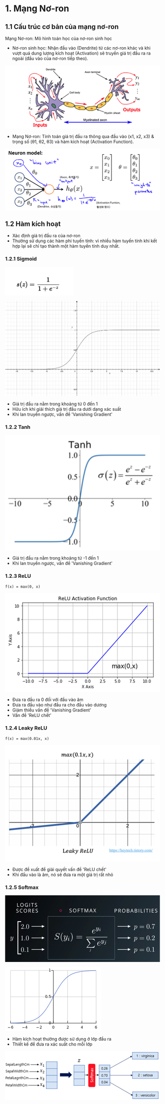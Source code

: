 # 1. Mạng Nơ-ron

## 1.1 Cấu trúc cơ bản của mạng nơ-ron

Mạng Nơ-ron: Mô hình toán học của nơ-ron sinh học

- Nơ-ron sinh học: Nhận đầu vào (Dendrite) từ các nơ-ron khác và khi vượt quá dung lượng kích hoạt (Activation) sẽ truyền giá trị đầu ra ra ngoài (đầu vào của nơ-ron tiếp theo).

![Cấu trúc não](images/02.Brain.png)

- Mạng Nơ-ron: Tính toán giá trị đầu ra thông qua đầu vào (x1, x2, x3) & trọng số (θ1, θ2, θ3) và hàm kích hoạt (Activation Function).

![NN](images/02.Neural%20Networks.png)

## 1.2 Hàm kích hoạt

- Xác định giá trị đầu ra của nơ-ron
- Thường sử dụng các hàm phi tuyến tính: vì nhiều hàm tuyến tính khi kết hợp lại sẽ chỉ tạo thành một hàm tuyến tính duy nhất.

### 1.2.1 Sigmoid

![NN](images/02.Sigmoid%20function.png)

![NN](images/02.Sigmoid%20graph.jpeg)

- Giá trị đầu ra nằm trong khoảng từ 0 đến 1
- Hữu ích khi giải thích giá trị đầu ra dưới dạng xác suất
- Khi lan truyền ngược, vấn đề 'Vanishing Gradient'

### 1.2.2 Tanh

![NN](images/02.Tanh.png)

- Giá trị đầu ra nằm trong khoảng từ -1 đến 1
- Khi lan truyền ngược, vấn đề 'Vanishing Gradient'

### 1.2.3 ReLU

```
f(x) = max(0, x)
```

![NN](images/02.ReLU.png)

- Đưa ra đầu ra 0 đối với đầu vào âm
- Đưa ra đầu vào như đầu ra cho đầu vào dương
- Giảm thiểu vấn đề 'Vanishing Gradient'
- Vấn đề 'ReLU chết'

### 1.2.4 Leaky ReLU

```
f(x) = max(0.01x, x)
```

![NN](images/02.Leaky%20ReLU.png)

- Được đề xuất để giải quyết vấn đề 'ReLU chết'
- Khi đầu vào là âm, nó sẽ đưa ra một giá trị rất nhỏ

### 1.2.5 Softmax

![NN](images/02.Softmax%20function.png)

![NN](images/02.Softmax.png)

- Hàm kích hoạt thường được sử dụng ở lớp đầu ra
- Thiết kế để đưa ra xác suất cho mỗi lớp

![NN](images/02.Softmax%20use.png)
